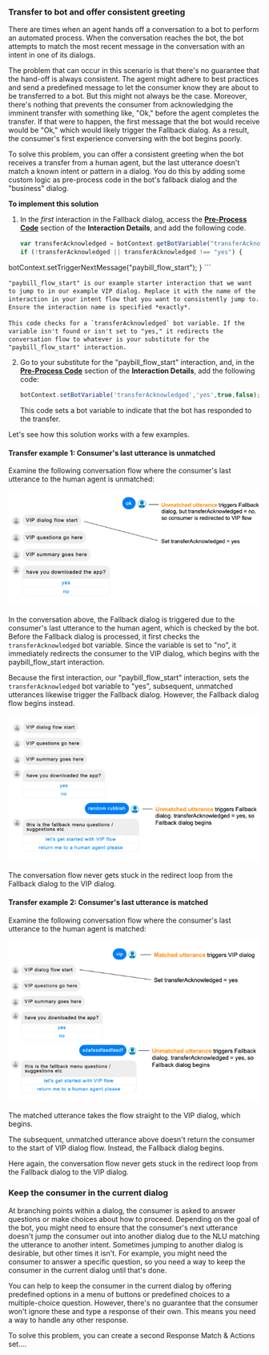 

### Transfer to bot and offer consistent greeting

There are times when an agent hands off a conversation to a bot to perform an automated process. When the conversation reaches the bot, the bot attempts to match the most recent message in the conversation with an intent in one of its dialogs.

The problem that can occur in this scenario is that there's no guarantee  that the hand-off is always consistent. The agent might adhere to best practices and send a predefined message to let the consumer know they are about to be transferred to a bot. But this might not always be the case. Moreover, there's nothing that prevents the consumer from acknowledging the imminent transfer with something like, "Ok," before the agent completes the transfer. If that were to happen, the first message that the bot would receive would be "Ok," which would likely trigger the Fallback dialog. As a result, the consumer's first experience conversing with the bot begins poorly.

To solve this problem, you can offer a consistent greeting when the bot receives a transfer from a human agent, but the last utterance doesn't match a known intent or pattern in a dialog. You do this by adding some custom logic as pre-process code in the bot's fallback dialog and the "business" dialog.

**To implement this solution**

1. In the *first* interaction in the Fallback dialog, access the **[Pre-Process Code](conversation-builder-interactions-details-code.html)** section of the **Interaction Details**, and add the following code.

    ```javascript
    var transferAcknowledged = botContext.getBotVariable("transferAcknowledged");
    if (!transferAcknowledged || transferAcknowledged !== "yes") {
  botContext.setTriggerNextMessage("paybill_flow_start");
    }
    ```

    "paybill_flow_start" is our example starter interaction that we want to jump to in our example VIP dialog. Replace it with the name of the interaction in your intent flow that you want to consistently jump to. Ensure the interaction name is specified *exactly*.

    This code checks for a `transferAcknowledged` bot variable. If the variable isn't found or isn't set to "yes," it redirects the conversation flow to whatever is your substitute for the "paybill_flow_start" interaction.

2. Go to your substitute for the "paybill_flow_start" interaction, and, in the **[Pre-Process Code](conversation-builder-interactions-details-code.html)** section of the **Interaction Details**, add the following code:

    ```javascript
    botContext.setBotVariable('transferAcknowledged','yes',true,false);
    ```

    This code sets a bot variable to indicate that the bot has responded to the transfer.

Let's see how this solution works with a few examples.

#### Transfer example 1: Consumer's last utterance is unmatched

Examine the following conversation flow where the consumer's last utterance to the human agent is unmatched:

<img style="width:600px" src="img/ConvoBuilder/bp_consistentGreeting2.png">

In the conversation above, the Fallback dialog is triggered due to the consumer's last utterance to the human agent, which is checked by the bot. Before the Fallback dialog is processed, it first checks the `transferAcknowledged` bot variable. Since the variable is set to "no", it immediately redirects the consumer to the VIP dialog, which begins with the paybill_flow_start interaction. 

Because the first interaction, our "paybill_flow_start" interaction, sets the `transferAcknowledged` bot variable to "yes", subsequent, unmatched utterances likewise trigger the Fallback dialog. However, the Fallback dialog flow begins instead.

<img style="width:600px" src="img/ConvoBuilder/bp_consistentGreeting3.png">

The conversation flow never gets stuck in the redirect loop from the Fallback dialog to the VIP dialog.

#### Transfer example 2: Consumer's last utterance is matched

Examine the following conversation flow where the consumer's last utterance to the human agent is matched:

<img style="width:600px" src="img/ConvoBuilder/bp_consistentGreeting1.png">

The matched utterance takes the flow straight to the VIP dialog, which begins.

The subsequent, unmatched utterance above doesn't return the consumer to the start of VIP dialog flow. Instead, the Fallback dialog begins.

Here again, the conversation flow never gets stuck in the redirect loop from the Fallback dialog to the VIP dialog.



### Keep the consumer in the current dialog

At branching points within a dialog, the consumer is asked to answer questions or make choices about how to proceed. Depending on the goal of the bot, you might need to ensure that the consumer's next utterance doesn't jump the consumer out into another dialog due to the NLU matching the utterance to another intent. Sometimes jumping to another dialog is desirable, but other times it isn't. For example, you might need the consumer to answer a specific question, so you need a way to keep the consumer in the current dialog until that's done.

You can help to keep the consumer in the current dialog by offering predefined options in a menu of buttons or predefined choices to a multiple-choice question. However, there's no guarantee that the consumer won't ignore these and type a response of their own. This means you need a way to handle any other response.

To solve this problem, you can create a second Response Match & Actions set....



